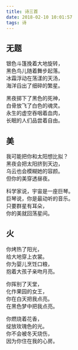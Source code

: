 ```yaml
---
title: 诗三首
date: 2018-02-10 10:01:57
tags: 诗
---
```


## 无题

银色斗篷挽着大地旋转，  
黑色鸟儿随着舞步起落。  
冰霜浮动在荡漾的天汤，  
海洋舀出了细碎的繁星。  

黑夜掷下了黑色的死神，  
白骨放飞了白色的魂灵。  
永生的虚空吞咽着血肉，  
长眠的人们品尝着自由。 

## 美

我可能把你和太阳想比拟？  
黑夜会把太阳挤到天边，  
乌云也会模糊她的容颜。  
但你的美穿透昼夜。  

科学家说，宇宙是一座巨琴。  
巨琴说，你是最动听的音乐。  
只要群星有耳朵，  
你的美就回荡星间。

## 火

你烤热了阳光，  
给大地穿上衣裳。  
你为婴儿烹饪口粮，  
抱着大孩子亲吻月亮。

你挥别了天堂，  
化作果园的女王，  
你在白天把我点亮。  
在黑色梦中把我点亮。 

你燃烧着花香，  
绽放玫瑰色的光。  
你不会被冬天烧伤，  
因为你住在我的心房。  